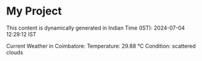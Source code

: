 # My Project

This content is dynamically generated in Indian Time (IST): 2024-07-04 12:29:12 IST


Current Weather in Coimbatore:
Temperature: 29.88 °C
Condition: scattered clouds
